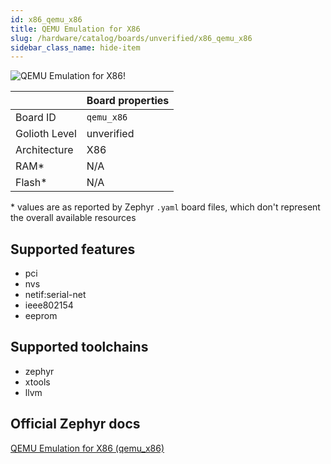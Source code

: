 ```yaml
---
id: x86_qemu_x86
title: QEMU Emulation for X86
slug: /hardware/catalog/boards/unverified/x86_qemu_x86
sidebar_class_name: hide-item
---
```


[//]: # (This is an auto-generated file, do not edit! Changes to it will be lost upon re-generation)

![QEMU Emulation for X86!](/img/boards/x86/qemu_x86.png "QEMU Emulation for X86")

|                | Board properties     |
| -------------  | -------------------- |
| Board ID       | `qemu_x86` |
| Golioth Level  | unverified       |
| Architecture   | X86 |
| RAM*           | N/A |
| Flash*         | N/A |

\* values are as reported by Zephyr `.yaml` board files, which don't represent the overall available resources



## Supported features

* pci
* nvs
* netif:serial-net
* ieee802154
* eeprom

## Supported toolchains

* zephyr
* xtools
* llvm

## Official Zephyr docs

[QEMU Emulation for X86 (qemu_x86)](https://docs.zephyrproject.org/latest/boards/x86/qemu_x86/doc/index.html)
